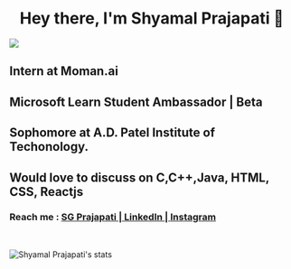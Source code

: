 

<h1 align="center"> Hey there, I'm Shyamal Prajapati 👋</h1>
<img src = "https://komarev.com/ghpvc/?username=shyamal2411&color=orange">
<h2><strong>Intern at Moman.ai</strong></h2>
<h2><strong>Microsoft Learn Student Ambassador | Beta</strong></h2>
<h2>Sophomore at A.D. Patel Institute of Techonology.</h2>

<h2>Would love to discuss on <strong>C,C++,Java, HTML, CSS, Reactjs</strong></h2>
<h3>Reach me :  <a target="_blank"href="https://www.sgprajapati.com/" >SG Prajapati | </a> <a target="_blank" href="https://www.linkedin.com/in/sgprajapati/"> LinkedIn | </a> <a target="_blank" href="https://www.instagram.com/shyamal.24/">Instagram</a></h3>


<br>

![Shyamal Prajapati's stats](https://github-readme-stats.vercel.app/api?username=shyamal2411&theme=blueberry&show_icons=true)
